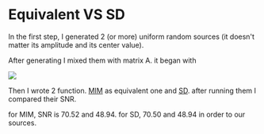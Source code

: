 # Equivalent VS SD

In the first step, I generated 2 (or more) uniform random sources (it doesn't matter its amplitude and its center value). 

After generating I mixed them with matrix A. it began with 

<img src="https://render.githubusercontent.com/render/math?math=A%20%3D%20%5Cbegin%7Bbmatrix%7D1%20%26%20p%20%5C%5C%20p%20%26%201%5Cend%7Bbmatrix%7D%5C%20%2C%20%5C%20p%20%3D%200.5">

Then I wrote 2 function. [MIM](MiM.m) as equivalent one and [SD](SD.m). after running them I compared their SNR.

for MIM, SNR is 70.52 and 48.94. for SD, 70.50 and 48.94 in order to our sources.



 

